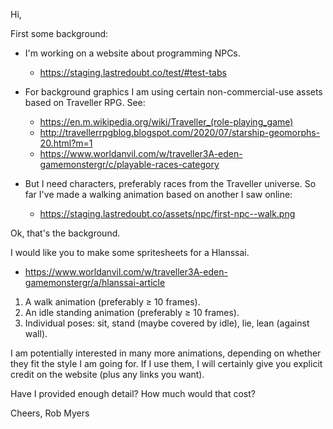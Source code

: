Hi, 

First some background:

- I'm working on a website about programming NPCs. 
  - https://staging.lastredoubt.co/test/#test-tabs

- For background graphics I am using certain non-commercial-use assets based on Traveller RPG. See:
  - https://en.m.wikipedia.org/wiki/Traveller_(role-playing_game)
  - http://travellerrpgblog.blogspot.com/2020/07/starship-geomorphs-20.html?m=1
  - https://www.worldanvil.com/w/traveller3A-eden-gamemonstergr/c/playable-races-category

- But I need characters, preferably races from the Traveller universe. So far I've made a walking animation based on another I saw online:
  - https://staging.lastredoubt.co/assets/npc/first-npc--walk.png

Ok, that's the background.

I would like you to make some spritesheets for a Hlanssai.
- https://www.worldanvil.com/w/traveller3A-eden-gamemonstergr/a/hlanssai-article

1. A walk animation (preferably ≥ 10 frames).
2. An idle standing animation (preferably ≥ 10 frames).
3. Individual poses: sit, stand (maybe covered by idle), lie, lean (against wall).

I am potentially interested in many more animations, depending on whether they fit the style I am going for. If I use them, I will certainly give you explicit credit on the website (plus any links you want).

Have I provided enough detail?
How much would that cost?

Cheers,
Rob Myers
